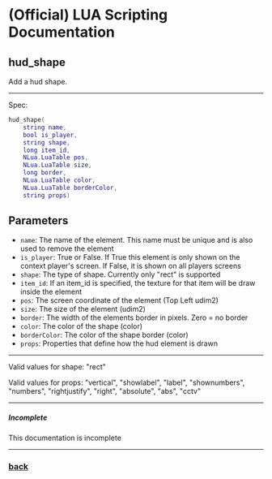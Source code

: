 
# (Official) LUA Scripting Documentation

## hud_shape

Add a hud shape.

___

Spec:

```lua
hud_shape(
	string name,
	bool is_player,
	string shape,
	long item_id,
	NLua.LuaTable pos,
	NLua.LuaTable size,
	long border,
	NLua.LuaTable color,
	NLua.LuaTable borderColor,
	string props)
```

## Parameters

- `name`: The name of the element. This name must be unique and is also used to remove the element
- `is_player`: True or False. If True this element is only shown on the context player's screen. If False, it is shown on all players screens
- `shape`: The type of shape. Currently only "rect" is supported
- `item_id`: If an item_id is specified, the texture for that item will be draw inside the element
- `pos`: The screen coordinate of the element (Top Left udim2)
- `size`: The size of the element (udim2)
- `border`: The width of the elements border in pixels. Zero = no border
- `color`: The color of the shape (color)
- `borderColor`: The color of the shape border (color)
- `props`: Properties that define how the hud element is drawn

___

Valid values for shape: "rect"

Valid values for props:
"vertical", "showlabel", "label", "shownumbers", "numbers",
"rightjustify", "right", "absolute", "abs", "cctv"

___

##### Incomplete

This documentation is incomplete

___

### [back](../hud)
